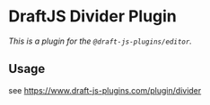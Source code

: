 # DraftJS Divider Plugin

_This is a plugin for the `@draft-js-plugins/editor`._

## Usage

see https://www.draft-js-plugins.com/plugin/divider
